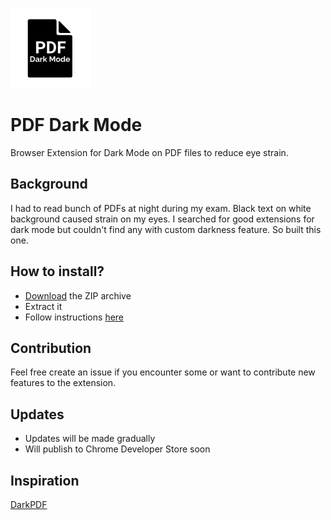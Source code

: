 ![PDF Dark Mode Logo](/images/PDM%20128x128.png)
# PDF Dark Mode

Browser Extension for Dark Mode on PDF files to reduce eye strain.

## Background
I had to read bunch of PDFs at night during my exam. Black text on white background caused strain on my eyes. I searched for good extensions for dark mode but couldn't find any with custom darkness feature. So built this one.

## How to install?
- [Download](https://github.com/diwash007/PDF-Dark-Mode/archive/refs/tags/v1.0.0.zip) the ZIP archive
- Extract it
- Follow instructions [here](https://webkul.com/blog/how-to-install-the-unpacked-extension-in-chrome/)

## Contribution
Feel free create an issue if you encounter some or want to contribute new features to the extension.

## Updates
- Updates will be made gradually
- Will publish to Chrome Developer Store soon

## Inspiration
[DarkPDF](https://github.com/ArshSB/DarkPDF)